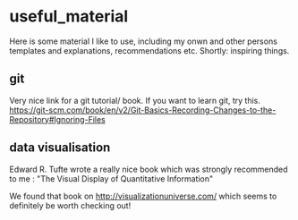 # useful_material
Here is some material I like to use, including my onwn and other persons templates and explanations, recommendations etc. Shortly: inspiring things.

## git
Very nice link for a git tutorial/ book. If you want to learn git, try this.
https://git-scm.com/book/en/v2/Git-Basics-Recording-Changes-to-the-Repository#Ignoring-Files

## data visualisation
Edward R. Tufte wrote a really nice book which was strongly recommended to me : "The Visual Display of Quantitative Information"

We found that book on http://visualizationuniverse.com/ which seems to definitely be worth checking out!
